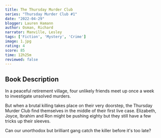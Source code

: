 ```yaml
---
title: The Thursday Murder Club
series: "Thursday Murder Club #1"
date: "2022-04-29"
blogger: Lauren Hamann
author: Osman, Richard
narrator: Manville, Lesley
tags: ['Fiction', 'Mystery', 'Crime']
image: 1.jpg
rating: 4
score: 85
time: 12h25m
reviewed: false
---
```



## Book Description

In a peaceful retirement village, four unlikely friends meet up once a week to investigate unsolved murders.

But when a brutal killing takes place on their very doorstep, the Thursday Murder Club find themselves in the middle of their first live case. Elizabeth, Joyce, Ibrahim and Ron might be pushing eighty but they still have a few tricks up their sleeves.

Can our unorthodox but brilliant gang catch the killer before it's too late?
